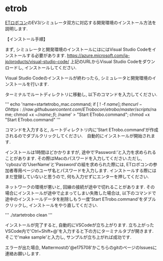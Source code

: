 # etrob

[ETロボコン](https://etrobo.jp/)のEV3/シミュレータ双方に対応する開発環境のインストール方法を説明します.


【インストール手順】

まず, シミュレータと開発環境のインストールにはにはVisual Studio Codeをインストールする必要があります.
https://azure.microsoft.com/ja-jp/products/visual-studio-code/
上記のURLからVisual Studio Codeをダウンロードし, インストールしてください.

Visual Studio Codeのインストールが終わったら, シミュレータと開発環境のインストールを行います. 

ターミナルでルートディレクトリに移動し, 以下のコマンドを入力してください. 


'''
echo 'name=startetrobo_mac.command; if [ ! -f $name ]; then curl -O https://raw.githubusercontent.com/ETrobocon/etrobo/master/scripts/$name; chmod +x ~/$name; fi; ~/$name' > "Start ETrobo.command"; chmod +x "Start ETrobo.command"
'''

コマンドを入力すると, ルートディレクトリ内に'Start ETrobo.command'が作成されるのでダブルクリックしてください.　自動的にインストールが開始されます.

インストールは1時間ほどかかりますが, 途中で'Password:'と入力を求められることがあります. その際はMacのパスワードを入力してください.ただし, 'cybozu'の'UserName'と'Password'の組を求められた際には, ETロボコンの参加者専用ページのユーザ名とパスワードを入力します. インストールする際にはまだ登録していないと思うので, 何も入力せずにエンターを押してください.

ネットワークの環境が悪いと, 回線の接続が途中で切れることがあります. その場合にインストールが途中で止まってしまい失敗した場合は, 以下のコマンドで途中のインストールデータを削除しもう一度'Start ETrobo.command'をダブルクリックし, インストールをやり直してください.

'''
./startetrobo clean
'''


インストールが完了すると, 自動的にVSCodeが立ち上がります.
立ち上がったVSCode内で'Ctrl+Shift+@'を入力すると下の方にターミナルタブが開きます. そこで'make sample'と入力し, サンプルが立ち上がれば成功です.

エラーが出た場合, Mattermostの'@e175708'かこちらのgitのページのIssuesに連絡お願いします. 
